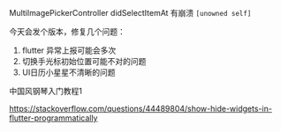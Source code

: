
MultiImagePickerController  didSelectItemAt 有崩溃 `[unowned self]`

今天会发个版本，修复几个问题：
1. flutter 异常上报可能会多次
2. 切换手光标初始位置可能不对的问题
3. UI日历小星星不清晰的问题

中国风钢琴入门教程1

https://stackoverflow.com/questions/44489804/show-hide-widgets-in-flutter-programmatically